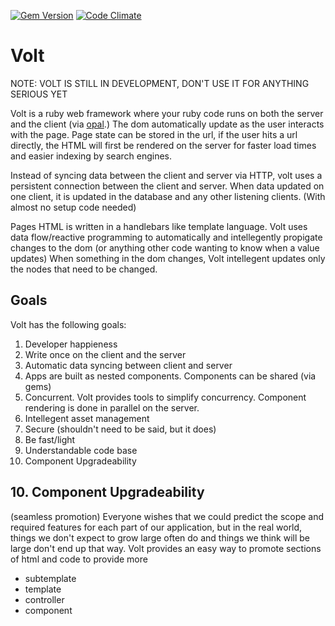 [![Gem Version](https://badge.fury.io/rb/volt.png)](http://badge.fury.io/rb/volt)
[![Code Climate](https://codeclimate.com/repos/52d0dcdf695680068d00035f/badges/5b4861fd463acf4545ec/gpa.png)](https://codeclimate.com/repos/52d0dcdf695680068d00035f/feed)

# Volt

NOTE: VOLT IS STILL IN DEVELOPMENT, DON'T USE IT FOR ANYTHING SERIOUS YET

Volt is a ruby web framework where your ruby code runs on both the server and the client (via [opal](https://github.com/opal/opal).)  The dom automatically update as the user interacts with the page.  Page state can be stored in the url, if the user hits a url directly, the HTML will first be rendered on the server for faster load times and easier indexing by search engines.

Instead of syncing data between the client and server via HTTP, volt uses a persistent connection between the client and server.  When data updated on one client, it is updated in the database and any other listening clients.  (With almost no setup code needed)

Pages HTML is written in a handlebars like template language.  Volt uses data flow/reactive programming to automatically and intellegently propigate changes to the dom (or anything other code wanting to know when a value updates)  When something in the dom changes, Volt intellegent updates only the nodes that need to be changed.

## Goals

Volt has the following goals:

1. Developer happieness
2. Write once on the client and the server
3. Automatic data syncing between client and server
4. Apps are built as nested components.  Components can be shared (via gems)
5. Concurrent.  Volt provides tools to simplify concurrency.  Component rendering is done in parallel on the server.
6. Intellegent asset management
7. Secure (shouldn't need to be said, but it does)
8. Be fast/light
9. Understandable code base
10. Component Upgradeability

## 10. Component Upgradeability

(seamless promotion)
Everyone wishes that we could predict the scope and required features for each part of our application, but in the real world, things we don't expect to grow large often do and things we think will be large don't end up that way.  Volt provides an easy way to promote sections of html and code to provide more

- subtemplate
- template
- controller
- component